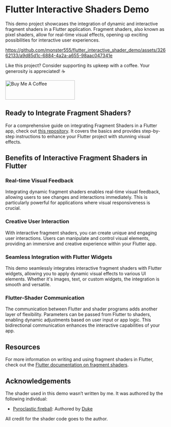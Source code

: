 # Flutter Interactive Shaders Demo

This demo project showcases the integration of dynamic and interactive fragment shaders in a Flutter application. Fragment shaders, also known as pixel shaders, allow for real-time visual effects, opening up exciting possibilities for interactive user experiences.


https://github.com/monster555/flutter_interactive_shader_demo/assets/32662133/a9d85d1c-6884-4a2a-a655-98aac047341e


Like this project? Consider supporting its upkeep with a coffee. Your generosity is appreciated! ☕

<a href="https://www.buymeacoffee.com/danicoy" target="_blank"><img src="https://cdn.buymeacoffee.com/buttons/v2/default-yellow.png" alt="Buy Me A Coffee" style="height: 60px !important;width: 217px !important;" ></a>

## Ready to Integrate Fragment Shaders?

For a comprehensive guide on integrating Fragment Shaders in a Flutter app, check out [this repository](https://github.com/monster555/flutter_shader_demo). It covers the basics and provides step-by-step instructions to enhance your Flutter project with stunning visual effects.

## Benefits of Interactive Fragment Shaders in Flutter

### Real-time Visual Feedback

Integrating dynamic fragment shaders enables real-time visual feedback, allowing users to see changes and interactions immediately. This is particularly powerful for applications where visual responsiveness is crucial.

### Creative User Interaction

With interactive fragment shaders, you can create unique and engaging user interactions. Users can manipulate and control visual elements, providing an immersive and creative experience within your Flutter app.

### Seamless Integration with Flutter Widgets

This demo seamlessly integrates interactive fragment shaders with Flutter widgets, allowing you to apply dynamic visual effects to various UI elements. Whether it's images, text, or custom widgets, the integration is smooth and versatile.

### Flutter-Shader Communication

The communication between Flutter and shader programs adds another layer of flexibility. Parameters can be passed from Flutter to shaders, enabling dynamic adjustments based on user input or app logic. This bidirectional communication enhances the interactive capabilities of your app.

## Resources
For more information on writing and using fragment shaders in Flutter, check out the [Flutter documentation on fragment shaders](https://docs.flutter.dev/ui/design/graphics/fragment-shaders).

## Acknowledgements
The shader used in this demo wasn’t written by me. It was authored by the following individual:

- [Pyroclastic fireball](https://www.shadertoy.com/view/MtXSzS): Authored by [Duke](https://www.shadertoy.com/user/Duke)

All credit for the shader code goes to the author.
